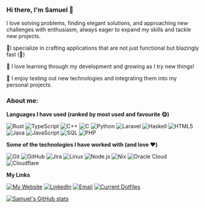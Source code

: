 ### Hi there, I'm Samuel 👋

I love solving problems, finding elegant solutions, and approaching new challenges with enthusiasm, always eager to expand my skills and tackle new projects.

🚀I specialize in crafting applications that are not just functional but blazingly fast (🦀)

🌱 I love learning through my development and growing as I try new things!

🤖 I enjoy testing out new technologies and integrating them into my personal projects.

### About me:

**Languages I have used (ranked by most used and favourite 😋)**

![Rust](https://img.shields.io/badge/-Rust-000000?style=flat&logo=Rust&logoColor=CE412B)
![TypeScript](https://img.shields.io/badge/-TypeScript-000000?style=flat&logo=typescript&logoColor=007ACC)
![C++](https://img.shields.io/badge/-C++-000000?style=flat&logo=C%2B%2B&logoColor=00599C)
![C](https://img.shields.io/badge/-C-000000?style=flat&logo=C)
![Python](https://img.shields.io/badge/-Python-000000?style=flat&logo=python)
![Laravel](https://img.shields.io/badge/-Laravel-000000?style=flat&logo=Laravel)
![Haskell](https://img.shields.io/badge/-Haskell-000000?style=flat&logo=Haskell&logoColor=5D4F85)
![HTML5](https://img.shields.io/badge/-HTML5-000000?style=flat&logo=HTML5)
![Java](https://img.shields.io/badge/-Java-000000?style=flat&logo=Java)
![JavaScript](https://img.shields.io/badge/-JavaScript-000000?style=flat&logo=javascript)
![SQL](https://img.shields.io/badge/-SQL-000000?style=flat&logo=MySQL)
![PHP](https://img.shields.io/badge/-PHP-000000?style=flat&logo=PHP)

**Some of the technologies I have worked with (and love ❤️)**

![Git](https://img.shields.io/badge/-Git-000000?style=flat&logo=git)
![GitHub](https://img.shields.io/badge/-GitHub-000000?style=flat&logo=github&logoColor=FFFFFF)
![Jira](https://img.shields.io/badge/-Jira-000000?style=flat&logo=jira-software&logoColor=white&logoColor=0052CC)
![Linux](https://img.shields.io/badge/-Linux-000000?style=flat&logo=linux&logoColor=FCC624)
![Node.js](https://img.shields.io/badge/-Node.js-000000?style=flat&logo=node.js&logoColor=339933)
![Nix](https://img.shields.io/badge/-Nix-000000?style=flat&logo=nixos)
![Oracle Cloud](https://img.shields.io/badge/-Oracle&nbsp;Cloud-000000?style=flat&logo=Oracle&logoColor=F80000)
![Cloudflare](https://img.shields.io/badge/-Cloudflare&nbsp;Pages-000000?style=flat&logo=Cloudflare&logoColor=F38020)

**My Links**

[![My Website](https://img.shields.io/badge/-🌐&nbsp;&nbsp;My&nbsp;Website-000000?style=flat)](https://sjcobb.pages.dev)
[![LinkedIn](https://img.shields.io/badge/-LinkedIn-000000?style=flat&logo=linkedin)](https://www.linkedin.com/in/samuel-cobb-752780271/)
[![Email](https://img.shields.io/badge/-Email-000000?style=flat&logo=Gmail&logoColor=EA4335)](mailto:sjcobb2003@gmail.com)
[![Current Dotfiles](https://img.shields.io/badge/-Dotfiles-000000?style=flat&logo=Slashdot&logoColor=026664)](https://github.com/sjcobb2022/nixos-config)

[![Samuel's GitHub stats](https://github-readme-stats.vercel.app/api?username=sjcobb2022&theme=transparent&show=discussions_started,discussions_answered,prs_merged,prs_merged_percentage&rank_icon=github)](https://github.com/anuraghazra/github-readme-stats)
